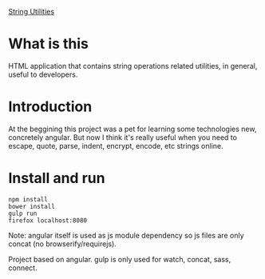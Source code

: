[String Utilities](http://cancerberosgx.github.io/string-utilities)

# What is this
HTML application that contains string operations related utilities, in general, useful to developers.

# Introduction
At the beggining this project was a pet for learning some technologies new, concretely angular. But now I think it's really useful when you need to escape, quote, parse, indent, encrypt, encode, etc strings online. 

# Install and run

    npm install
    bower install
    gulp run
    firefox localhost:8080

Note: angular itself is used as js module dependency so js files are only concat (no browserify/requirejs).

Project based on angular. gulp is only used for watch, concat, sass, connect. 

